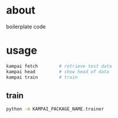 
# about

boilerplate code

# usage

``` bash
kampai fetch        # retrieve test data
kampai head         # show head of data
kampai train        # train
```

## train

``` bash
python -m KAMPAI_PACKAGE_NAME.trainer
```
